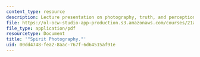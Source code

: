 ```yaml
---
content_type: resource
description: Lecture presentation on photography, truth, and perception.
file: https://ol-ocw-studio-app-production.s3.amazonaws.com/courses/21a-348-photography-and-truth-spring-2008/00dd4748fea28aac767f6d64515af91e_MIT21A_348S08_spirits.pdf
file_type: application/pdf
resourcetype: Document
title: '"Spirit Photography."'
uid: 00dd4748-fea2-8aac-767f-6d64515af91e
---
```

